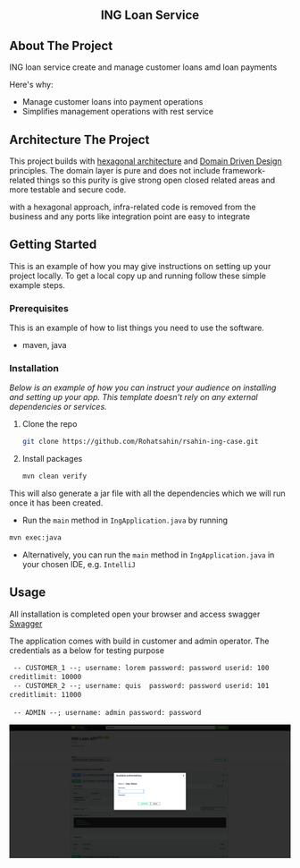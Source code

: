 <!-- PROJECT LOGO -->
<br />
<div align="center">
<h2 align="center">ING Loan Service</h2>
</div>


<!-- ABOUT THE PROJECT -->

## About The Project

ING loan service create and manage customer loans amd loan payments

Here's why:

* Manage customer loans into payment operations
* Simplifies management operations with rest service

<!-- ARCHITECTURE THE PROJECT -->

## Architecture The Project

This project builds with [hexagonal architecture](https://en.wikipedia.org/wiki/Hexagonal_architecture_(software)) and [Domain Driven Design](https://en.wikipedia.org/wiki/Domain-driven_design)
principles. The domain layer is pure and does
not include framework-related things so this purity is give
strong open closed related areas and more testable and secure code.

with a hexagonal approach, infra-related code is removed from the business and any ports like integration point are easy
to integrate


<!-- GETTING STARTED -->

## Getting Started

This is an example of how you may give instructions on setting up your project locally.
To get a local copy up and running follow these simple example steps.

### Prerequisites

This is an example of how to list things you need to use the software.

* maven, java

### Installation

_Below is an example of how you can instruct your audience on installing and setting up your app. This template doesn't
rely on any external dependencies or services._

1. Clone the repo
   ```sh
   git clone https://github.com/Rohatsahin/rsahin-ing-case.git
   ```
2. Install packages
   ```sh
   mvn clean verify
   ```

This will also generate a jar file with all the dependencies which we will run once
it has been created.

- Run the `main` method in `IngApplication.java` by running

```sh
mvn exec:java
```

- Alternatively, you can run the `main` method in `IngApplication.java` in your chosen IDE, e.g. `IntelliJ`


<!-- USAGE EXAMPLES -->

## Usage

All installation is completed open your browser and access
swagger [Swagger](http://localhost:8080/swagger-ui/index.html)

The application comes with build in customer and admin operator. The credentials as a below for testing purpose

```
 -- CUSTOMER_1 --; username: lorem password: password userid: 100 creditlimit: 10000
 -- CUSTOMER_2 --; username: quis  password: password userid: 101 creditlimit: 11000
 
 -- ADMIN --; username: admin password: password

```


![img.png](docs/swagger.png)